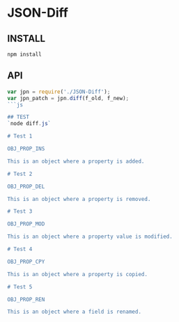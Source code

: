 # JSON-Diff

## INSTALL
`npm install`

## API

```js
var jpn = require('./JSON-Diff');
var jpn_patch = jpn.diff(f_old, f_new);
```js

## TEST
`node diff.js`

# Test 1 

OBJ_PROP_INS

This is an object where a property is added.

# Test 2 

OBJ_PROP_DEL

This is an object where a property is removed.

# Test 3 

OBJ_PROP_MOD

This is an object where a property value is modified.

# Test 4 

OBJ_PROP_CPY

This is an object where a property is copied.

# Test 5 

OBJ_PROP_REN

This is an object where a field is renamed.